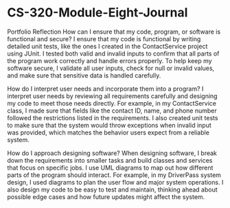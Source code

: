# CS-320-Module-Eight-Journal

Portfolio Reflection
How can I ensure that my code, program, or software is functional and secure?
I ensure that my code is functional by writing detailed unit tests, like the ones I created in the ContactService project using JUnit. I tested both valid and invalid inputs to confirm that all parts of the program work correctly and handle errors properly. To help keep my software secure, I validate all user inputs, check for null or invalid values, and make sure that sensitive data is handled carefully.

How do I interpret user needs and incorporate them into a program?
I interpret user needs by reviewing all requirements carefully and designing my code to meet those needs directly. For example, in my ContactService class, I made sure that fields like the contact ID, name, and phone number followed the restrictions listed in the requirements. I also created unit tests to make sure that the system would throw exceptions when invalid input was provided, which matches the behavior users expect from a reliable system.

How do I approach designing software?
When designing software, I break down the requirements into smaller tasks and build classes and services that focus on specific jobs. I use UML diagrams to map out how different parts of the program should interact. For example, in my DriverPass system design, I used diagrams to plan the user flow and major system operations. I also design my code to be easy to test and maintain, thinking ahead about possible edge cases and how future updates might affect the system.
